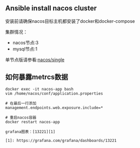 ## Ansible install nacos cluster

安装前请确保nacos目标主机都安装了docker和docker-compose

集群情况：
- nacos节点:3
- mysql节点:1

单节点版请参看:[nacos/single](https://github.com/Leif160519/docker-script/tree/master/nacos/single)

## 如何暴露metrcs数据

```
docker exec -it nacos-app bash
vim /home/nacos/conf/application.properties

# 在最后一行添加
management.endpoints.web.exposure.include=*

# 重启nacos容器
docker restart nacos-app

grafana图表：[13221][1]

[1]: https://grafana.com/grafana/dashboards/13221
